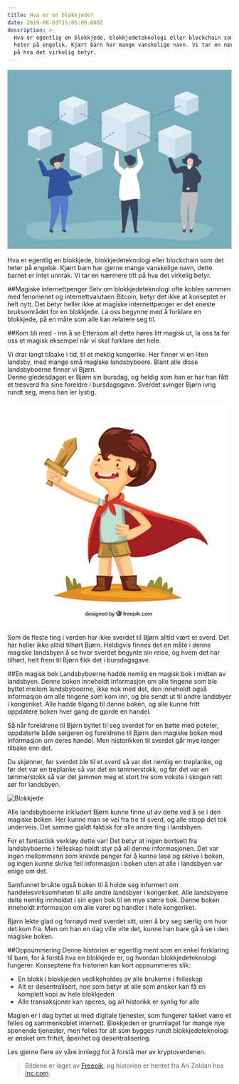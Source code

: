 ```yaml
---
title: Hva er en blokkjede?
date: 2019-08-03T15:05:00.000Z
description: >-
  Hva er egentlig en blokkjede, blokkjedeteknologi eller blockchain som det
  heter på engelsk. Kjært barn har mange vanskelige navn. Vi tar en nærmere titt
  på hva det virkelig betyr.
---
```

![Blokkjede](../assets/blokkjede.jpg)

Hva er egentlig en blokkjede, blokkjedeteknologi eller blockchain som det heter på engelsk. Kjært barn har gjerne mange vanskelige navn, dette barnet er intet unntak. Vi tar en nærmere titt på hva det virkelig betyr.

##Magiske internettpenger
Selv om blokkjedeteknologi ofte kobles sammen med fenomenet og internettvalutaen Bitcoin, betyr det ikke at konseptet er helt nytt. Det betyr heller ikke at magiske internettpenger er det eneste bruksområdet for en blokkjede. La oss begynne med å forklare en blokkjede, på en måte som alle kan relatere seg til.

##Kom bli med - inn å se
Ettersom alt dette høres litt magisk ut, la oss ta for oss et magisk eksempel når vi skal forklare det hele.

Vi drar langt tilbake i tid, til et mektig kongerike. Her finner vi en liten landsby, med mange små magiske landsbyboere. Blant alle disse landsbyboerne finner vi Bjørn.  
Denne gledesdagen er Bjørn sin bursdag, og heldig som han er har han fått et tresverd fra sine foreldre i bursdagsgave. Sverdet svinger Bjørn ivrig rundt seg, mens han ler lystig.

![Blokkjede](../assets/gutt-med-sverd.jpg)

Som de fleste ting i verden har ikke sverdet til Bjørn alltid vært et sverd. Det har heller ikke alltid tilhørt Bjørn. Heldigvis finnes det en måte i denne magiske landsbyen å se hvor sverdet begynte sin reise, og hvem det har tilhørt, helt frem til Bjørn fikk det i bursdagsgave.

##En magisk bok
Landsbyboerne hadde nemlig en magisk bok i midten av landsbyen. Denne  boken inneholdt informasjon om alle tingene som ble byttet mellom landsbyboerne, ikke nok med det, den inneholdt også informasjon om alle tingene som kom inn, og ble sendt ut til andre landsbyer i kongeriket. Alle hadde tilgang til denne boken, og alle kunne fritt oppdatere boken hver gang de gjorde en handel.

Så når foreldrene til Bjørn byttet til seg sverdet for en bøtte med poteter, oppdaterte både selgeren og foreldrene til Bjørn den magiske boken med informasjon om deres handel. Men historikken til sverdet går mye lenger tilbake enn det.

Du skjønner, før sverdet ble til et sverd så var det nemlig en treplanke, og før det var en treplanke så var det en tømmerstokk, og før det var en tømmerstokk så var det jammen meg et stort tre som vokste i skogen rett sør for landsbyen.

![Blokkjede](../assets/magisk-bok.jpg)

Alle landsbyboerne inkludert Bjørn kunne finne ut av dette ved å se i den magiske boken. Her kunne man se  vei fra tre til sverd, og alle stopp det tok underveis. Det samme gjaldt faktisk for alle andre ting i landsbyen.

For et fantastisk verktøy dette var! Det betyr at ingen bortsett fra landsbyboerne i felleskap holdt styr på all denne informasjonen. Det var ingen mellommenn som krevde penger for å kunne lese og skrive i boken, og ingen kunne skrive feil informasjon i boken uten at alle i landsbyen var enige om det.

Samfunnet brukte også boken til å holde seg informert om handelesvirksomheten til alle andre landsbyer i kongeriket. Alle landsbyene delte nemlig innholdet i sin egen bok til en mye større bok. Denne boken inneholdt informasjon om alle varer og handler i hele kongeriket.

Bjørn lekte glad og fornøyd med sverdet sitt, uten å bry seg særlig om hvor det kom fra. Men om han en dag ville vite det, kunne han bare gå å se i den magiske boken.

##Oppsummering
Denne historien er egentlig ment som en enkel forklaring til barn, for å forstå hva en blokkjede er, og hvordan blokkjedeteknologi fungerer. Konseptene fra historien kan kort oppsummeres slik:

* En blokk i blokkjeden vedlikeholdes av alle brukerne i felleskap
* Alt er desentralisert, noe som betyr at alle som ønsker kan få en komplett kopi av hele blokkjeden
* Alle transaksjoner kan spores, og all historikk er synlig for alle

Magien er i dag byttet ut med digitale tjenester, som fungerer takket være et felles og sammenkoblet internett. Blokkjeden er grunnlaget for mange nye spenende tjenester, men felles for alt som bygges rundt blokkjedeteknologi er ønsket om frihet, åpenhet og desentralisering.

Les gjerne flere av våre innlegg for å forstå mer av kryptoverdenen.

>Bildene er laget av [Freepik](https://www.freepik.com), og historien er hentet fra Ari Zoldan hos [Inc.com](https://www.inc.com/ari-zoldan/how-i-explained-blockchain-to-my-6-year-old-son.html).
